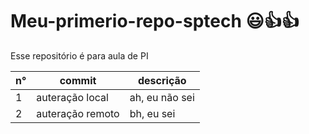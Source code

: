# Meu-primerio-repo-sptech 😃👍👍
Esse repositório é para aula de PI

n° | commit | descrição 
--- | --- | ---
1 | auteração local | ah, eu não sei
2 | auteração remoto | bh, eu sei
